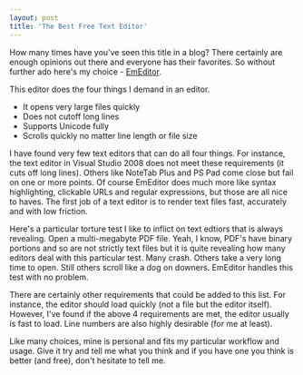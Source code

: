 ```yaml
---
layout: post
title: 'The Best Free Text Editor'
---
```

How many times have you've seen this title in a blog? There certainly are enough opinions out there and everyone has their favorites. So without further ado here's my choice - [EmEditor](http://www.download.com/EmEditor-Free/3000-2352_4-10493299.html).

This editor does the four things I demand in an editor.

  * It opens very large files quickly
  * Does not cutoff long lines
  * Supports Unicode fully
  * Scrolls quickly no matter line length or file size

I have found very few text editors that can do all four things. For instance, the text editor in Visual Studio 2008 does not meet these requirements (it cuts off long lines). Others like NoteTab Plus and PS Pad come close but fail on one or more points. Of course EmEditor does much more like syntax highlighting, clickable URLs and regular expressions, but those are all nice to haves. The first job of a text editor is to render text files fast, accurately and with low friction.

Here's a particular torture test I like to inflict on text edtiors that is always revealing. Open a multi-megabyte PDF file. Yeah, I know, PDF's have binary portions and so are not strictly text files but it is quite revealing how many editors deal with this particular test. Many crash. Others take a very long time to open. Still others scroll like a dog on downers. EmEditor handles this test with no problem.

There are certainly other requirements that could be added to this list. For instance, the editor should load quickly (not a file but the editor itself). However, I've found if the above 4 requirements are met, the editor usually is fast to load. Line numbers are also highly desirable (for me at least).

Like many choices, mine is personal and fits my particular workflow and usage. Give it try and tell me what you think and if you have one you think is better (and free), don't hesitate to tell me.
